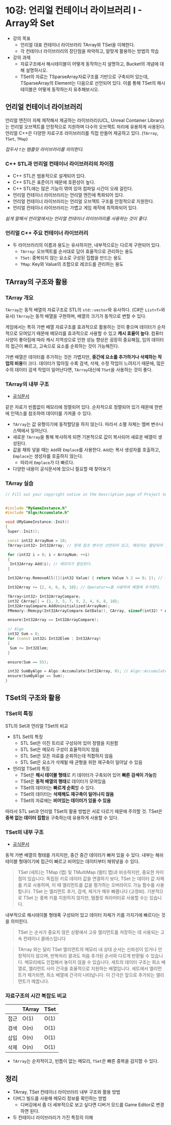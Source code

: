 # 10강: 언리얼 컨테이너 라이브러리 I - Array와 Set

- 강의 목표
  - 언리얼 대표 컨테이너 라이브러리 TArray와 TSet을 이해한다.
  - 각 컨테이너 라이브러리의 장단점을 파악하고, 알맞게 활용하는 방법의 학습
- 강의 과제
  - 자료구조에서 해시테이블이 어떻게 동작하는지 설명하고, Bucket의 개념에 대해 설명하시오.
  - TSet의 자료는 TSparseArray자료구조를 기반으로 구축되어 있는데, TSparseArray의 Element는 다음으로 선언되어 있다. 이를 통해 TSet의 해시테이블은 어떻게 동작하는지 유추해보시오.  

## 언리얼 컨테이너 라이브러리

언리얼 엔진이 자체 제작해서 제공하는 라이브러리(UCL, Unreal Container Library)는 언리얼 오브젝트를 안정적으로 지원하며 다수의 오브젝트 처리에 유용하게 사용된다. 언리얼 C++은 다양한 자료구조 라이브러리를 직접 만들어 제공하고 있다. (`TArray`, `TSet`, `TMap`)

*접두사 `T`는 탬플릿 라이브러리를 의미한다.*

### C++ STL과 언리얼 컨테이너 라이브러리의 차이점

- C++ STL은 범용적으로 설계되어 있다.
- C++ STL은 표준이기 때문에 호환성이 높다.
- C++ STL에는 많은 기능이 엮여 있어 컴파일 시간이 오래 걸린다.
- 언리얼 컨테이너 라이브러리는 언리얼 엔진에 특화되어 있다.
- 언리얼 컨테이너 라이브러리는 언리얼 오브젝트 구조를 안정적으로 지원한다.
- 언리얼 컨테이너 라이브러리는 가볍고 게임 제작에 최적화되어 있다.

*쉽게 말해서 언리얼에서는 언리얼 컨테이너 라이브러리를 사용하는 것이 좋다.*

### 언리얼 C++ 주요 컨테이너 라이브러리

- 두 라이브러리의 이름과 용도는 유사하지만, 내부적으로는 다르게 구현되어 있다.
  - `TArray`: 오브젝트를 순서대로 담아 효율적으로 관리하는 용도
  - `TSet`: 중복되지 않는 요소로 구성된 집합을 만드는 용도
  - `TMap`: Key와 Value의 조합으로 레코드를 관리하는 용도

## TArray의 구조와 활용

### TArray 개요

`TArray`는 동적 배열의 자료구조로 STL의 `std::vector`와 유사하다. (C#은 `List<T>`와 유사) `TArray`는 동적 배열을 구현하며, 배열의 크기가 동적으로 변할 수 있다.

게임에서는 특히 가변 배열 자료구조를 효과적으로 활용하는 것이 좋으며 데이터가 순차적으로 모여있기 때문에 메모리를 효과적으로 사용할 수 있고 **캐시 효율이 높다**. 컴퓨터 사양이 좋아짐에 따라 캐시 지역성으로 인한 성능 향상은 굉장히 중요해짐, 임의 데이터의 접근이 빠르고, 고속으로 요소를 순회하는 것이 가능해진다.

가변 배열은 데이터를 추가하는 것은 가볍지만, **중간에 요소를 추가하거나 삭제하는 작업의 비용**이 크다. 데이터가 많아질 수록 검색, 삭제, 수정 작업이 느려지기 때문에, 많은 수의 데이터 검색 작업이 일어난다면, `TArray`대신에 `TSet`을 사용하는 것이 좋다.

### TArray의 내부 구조

- [공식문서](https://dev.epicgames.com/documentation/ko-kr/unreal-engine/array-containers-in-unreal-engine?application_version=5.3)

같은 자료가 빈틈없이 메모리에 정렬되어 있다. 순차적으로 정렬되어 있기 때문에 한번에 인덱스를 참조하여 데이터를 가져올 수 있다.

- `TArray`는 값 유형이기에 동적할당을 하지 않는다. 따라서 소멸 자체는 멤버 변수나 스택에서 일어난다.
- 새로운 `TArray`을 통해 복사하게 되면 기본적으로 값이 복사되어 새로운 배열이 생성된다.
- 값을 채워 넣을 때는 `Add`와 `Emplace`를 사용한다. `Add`는 복사 생성자를 호출하고, `Emplace`는 생성자를 호출하지 않는다.
  - 따라서 `Emplace`가 더 빠르다.
- 다양한 내용이 공식문서에 있으니 필요할 때 찾아보기

### TArray 실습

```cpp
// Fill out your copyright notice in the Description page of Project Settings.


#include "MyGameInstance.h"
#include "Algo/Accumulate.h"

void UMyGameInstance::Init()
{
 Super::Init();

 const int32 ArrayNum = 10;
 TArray<int32> Int32Array; // 현재 참조 변수만 선언되어 있고, 메모리는 할당되어 있지 않다.

 for (int32 i = 0; i < ArrayNum; ++i)
 {
  Int32Array.Add(i); // 메모리가 할당된다.
 }

 Int32Array.RemoveAll([](int32 Value) { return Value % 2 == 0; }); // 짝수를 제거한다. 람다

 Int32Array += {2, 4, 6, 8, 10}; // Operator+=를 사용하여 배열에 추가한다.

 TArray<int32> Int32ArrayCompare;
 int32 CArray[] = {1, 3, 5, 7, 9, 2, 4, 6, 8, 10};
 Int32ArrayCompare.AddUninitialized(ArrayNum);
 FMemory::Memcpy(Int32ArrayCompare.GetData(), CArray, sizeof(int32) * ArrayNum); // 메모리 복사

 ensure(Int32Array == Int32ArrayCompare);

 // Algo
 int32 Sum = 0;
 for (const int32& Int32Elem : Int32Array)
 {
  Sum += Int32Elem;
 }

 ensure(Sum == 55);

 int32 SumByAlgo = Algo::Accumulate(Int32Array, 0); // Algo::Accumulate를 사용하여 배열의 합을 구한다.
 ensure(SumByAlgo == Sum);
}
```

## TSet의 구조와 활용

### TSet의 특징

STL의 Set과 언리얼 TSet의 비교

- STL Set의 특징
  - STL Set은 이진 트리로 구성되어 있어 정렬을 지원함
  - STL Set은 메모리 구성이 효율적이지 않음
  - STL Set은 모든 자료를 순회하는데 적합하지 않음
  - STL Set은 요소가 삭제될 때 균형을 위한 재구축이 일어날 수 있음
- 언리얼 TSet의 특징
  - TSet은 **해시 테이블 형태**로 키 데이터가 구축되어 있어 **빠른 검색이 가능**함
  - TSet은 **동적 배열의 행태**로 데이터가 모여있음
  - TSet의 데이터는 **빠르게 순회**할 수 있다.
  - TSet의 데이터는 **삭제해도 재구축이 일어나지 않음**
  - TSet의 자료에는 **비어있는 데이터가 있을 수 있음**

따라서 STL set과 언리얼 TSet의 활용 방법은 서로 다르기 때문에 주의할 것. TSet은 **중복 없는 데이터 집합**을 구축하는데 유용하게 사용할 수 있다.

### TSet의 내부 구조

- [공식문서](https://dev.epicgames.com/documentation/ko-kr/unreal-engine/set-containers-in-unreal-engine)

동적 가변 배열의 형태를 가지지만, 중간 중간 데이터가 빠져 있을 수 있다. 내부는 해쉬테이블 형태이기에 접근이 빠르고 비어있는 데이터부터 채워넣을 수 있다.

> TSet (세트)는 TMap (맵) 및 TMultiMap (멀티 맵)과 비슷하지만, 중요한 차이점이 있습니다: 독립된 키로 데이터 값을 연결하기 보다, TSet 는 데이터 값 자체를 키로 사용하며, 이 때 엘리먼트를 값을 평가하는 오버라이드 가능 함수를 사용합니다. TSet 는 엘리먼트 추가, 검색, 제거가 매우 빠릅니다 (고정비). 기본적으로 TSet 는 중복 키를 지원하지 않지만, 템플릿 파라미터로 사용할 수는 있습니다.

내부적으로 해시테이블 형태록 구성되어 있고 데이터 자체가 키를 가지기에 빠르다는 것을 의미힌다.

> TSet 는 순서가 중요치 않은 상황에서 고유 엘리먼트를 저장하는 데 사용되는 고속 컨테이너 클래스입니다

> TArray 와는 달리 TSet 엘리먼트의 메모리 내 상대 순서는 신뢰성이 있거나 안정적이지 않으며, 반복처리 결과도 처음 추가된 순서와 다르게 반환될 수 있습니다. 메모리에도 인접해서 놓이지 않을 수 있습니다. 세트의 데이터 구조는 희소 배열로, 엘리먼트 사이 간극을 효율적으로 지원하는 배열입니다. 세트에서 엘리먼트가 제거되면, 희소 배열에 간극이 나타납니다. 이 간극은 앞으로 추가되는 엘리먼트가 메꿉니다.

### 자료구조의 시간 복잡도 비교

| | TArray | TSet |
|---|---|---|
| 접근 | O(1) | O(1) |
| 검색 | O(n) | O(1) |
| 삽입 | O(n) | O(1) |
| 삭제 | O(n) | O(1) |

- `TArray`는 순차적이고, 빈틈이 없는 메모리, `TSet`은 빠른 중복을 감지할 수 있다.

## 정리

- TArray, TSet 컨테이너 라이브러리 내부 구조와 활용 방법
- 디버그 빌드를 사용해 메모리 정보를 확인하는 방법
  - 디버깅에서 좀 더 세부적으로 보고 싶다면 디버거 모드를 Game Editor로 변경하면 된다.
- 두 컨테이너 라이브러리가 가진 특징의 이해
